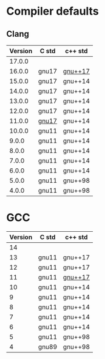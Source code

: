 # Compiler defaults


## Clang

| Version | C std | c++ std |
| ------- | ----- | ------- |
| 17.0.0  |       |         |
| 16.0.0  | gnu17 | [gnu++17](https://releases.llvm.org/16.0.0/tools/clang/docs/ReleaseNotes.html#id85) |
| 15.0.0  | gnu17 | gnu++14 |
| 14.0.0  | gnu17 | gnu++14 |
| 13.0.0  | gnu17 | gnu++14 |
| 12.0.0  | gnu17 | gnu++14 |
| 11.0.0  | [gnu17](https://releases.llvm.org/11.0.0/tools/clang/docs/ReleaseNotes.html#c-language-changes-in-clang) | gnu++14 |
| 10.0.0  | gnu11 | gnu++14 |
| 9.0.0   | gnu11 | gnu++14 |
| 8.0.0   | gnu11 | gnu++14 |
| 7.0.0   | gnu11 | gnu++14 |
| 6.0.0   | gnu11 | gnu++14 |
| 5.0.0   | gnu11 | gnu++98 |
| 4.0.0   | gnu11 | gnu++98 |


# GCC

| Version | C std | c++ std |
| ------- | ----- | ------- |
| 14      |       |         |
| 13      | gnu11 | gnu++17 |
| 12      | gnu11 | gnu++17 |
| 11      | gnu11 | [gnu++17](https://gcc.gnu.org/gcc-11/changes.html) |
| 10      | gnu11 | gnu++14 |
| 9       | gnu11 | gnu++14 |
| 8       | gnu11 | gnu++14 |
| 7       | gnu11 | gnu++14 |
| 6       | gnu11 | gnu++14 |
| 5       | gnu11 | gnu++98 |
| 4       | gnu89 | gnu++98 |

